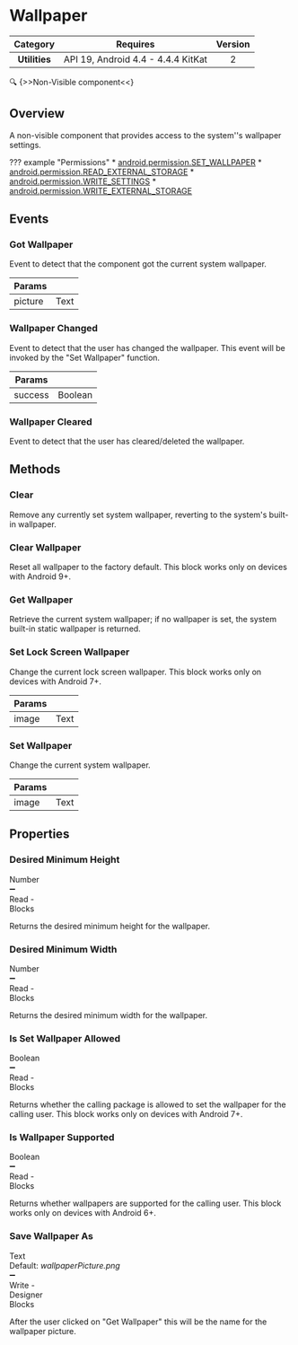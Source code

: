 # Wallpaper

| Category | Requires | Version |
|:--------:|:-------:|:--------:|
|**Utilities**|<span class="chip chip-any">API 19, Android 4.4 - 4.4.4 KitKat</span>|<span class="chip chip-number">2</span>|

:mag: {>>Non-Visible component<<}

## Overview

A non-visible component that provides access to the system''s wallpaper settings.

??? example "Permissions"
    * [android.permission.SET_WALLPAPER](https://developer.android.com/reference/android/Manifest.permission.html#SET_WALLPAPER)
    * [android.permission.READ_EXTERNAL_STORAGE](https://developer.android.com/reference/android/Manifest.permission.html#READ_EXTERNAL_STORAGE)
    * [android.permission.WRITE_SETTINGS](https://developer.android.com/reference/android/Manifest.permission.html#WRITE_SETTINGS)
    * [android.permission.WRITE_EXTERNAL_STORAGE](https://developer.android.com/reference/android/Manifest.permission.html#WRITE_EXTERNAL_STORAGE)

## Events

### Got Wallpaper

Event to detect that the component got the current system wallpaper.

<div class="block" ai2-block="event" not-rendered="true" value="%7B%22componentName%22:%20%22Wallpaper%22,%20%22name%22:%20%22Got%20Wallpaper%22,%20%22param%22:%20%5B%22picture%22%5D%7D"></div>

| Params | []() |
|--------|------|
|picture|<span class="chip chip-text">Text</span>|

### Wallpaper Changed

Event to detect that the user has changed the wallpaper. This event will be invoked by the "Set Wallpaper" function.

<div class="block" ai2-block="event" not-rendered="true" value="%7B%22componentName%22:%20%22Wallpaper%22,%20%22name%22:%20%22Wallpaper%20Changed%22,%20%22param%22:%20%5B%22success%22%5D%7D"></div>

| Params | []() |
|--------|------|
|success|<span class="chip chip-boolean">Boolean</span>|

### Wallpaper Cleared

Event to detect that the user has cleared/deleted the wallpaper.

<div class="block" ai2-block="event" not-rendered="true" value="%7B%22componentName%22:%20%22Wallpaper%22,%20%22name%22:%20%22Wallpaper%20Cleared%22,%20%22param%22:%20%5B%5D%7D"></div>

## Methods

### Clear

Remove any currently set system wallpaper, reverting to the system's built-in wallpaper.

<div class="block" ai2-block="method" not-rendered="true" value="%7B%22componentName%22:%20%22Wallpaper%22,%20%22name%22:%20%22Clear%22,%20%22output%22:%20false,%20%22param%22:%20%5B%5D%7D"></div>

### Clear Wallpaper

Reset all wallpaper to the factory default. This block works only on devices with Android 9+.

<div class="block" ai2-block="method" not-rendered="true" value="%7B%22componentName%22:%20%22Wallpaper%22,%20%22name%22:%20%22Clear%20Wallpaper%22,%20%22output%22:%20false,%20%22param%22:%20%5B%5D%7D"></div>

### Get Wallpaper

Retrieve the current system wallpaper; if no wallpaper is set, the system built-in static wallpaper is returned.

<div class="block" ai2-block="method" not-rendered="true" value="%7B%22componentName%22:%20%22Wallpaper%22,%20%22name%22:%20%22Get%20Wallpaper%22,%20%22output%22:%20false,%20%22param%22:%20%5B%5D%7D"></div>

### Set Lock Screen Wallpaper

Change the current lock screen wallpaper. This block works only on devices with Android 7+.

<div class="block" ai2-block="method" not-rendered="true" value="%7B%22componentName%22:%20%22Wallpaper%22,%20%22name%22:%20%22Set%20Lock%20Screen%20Wallpaper%22,%20%22output%22:%20false,%20%22param%22:%20%5B%22image%22%5D%7D"></div>

| Params | []() |
|--------|------|
|image|<span class="chip chip-text">Text</span>|

### Set Wallpaper

Change the current system wallpaper.

<div class="block" ai2-block="method" not-rendered="true" value="%7B%22componentName%22:%20%22Wallpaper%22,%20%22name%22:%20%22Set%20Wallpaper%22,%20%22output%22:%20false,%20%22param%22:%20%5B%22image%22%5D%7D"></div>

| Params | []() |
|--------|------|
|image|<span class="chip chip-text">Text</span>|

## Properties

### Desired Minimum Height

<span style="user-select: none; white-space:pre-wrap;"><span class="chip chip-number">Number</span> :heavy_minus_sign: <span class="chip chip-rw">Read</span>  - <span class="chip chip-bd">Blocks</span></span>

Returns the desired minimum height for the wallpaper.

<div class="block" ai2-block="property" not-rendered="true" value="%7B%22componentName%22:%20%22Wallpaper%22,%20%22name%22:%20%22Desired%20Minimum%20Height%22,%20%22getter%22:%20true%7D"></div>

### Desired Minimum Width

<span style="user-select: none; white-space:pre-wrap;"><span class="chip chip-number">Number</span> :heavy_minus_sign: <span class="chip chip-rw">Read</span>  - <span class="chip chip-bd">Blocks</span></span>

Returns the desired minimum width for the wallpaper.

<div class="block" ai2-block="property" not-rendered="true" value="%7B%22componentName%22:%20%22Wallpaper%22,%20%22name%22:%20%22Desired%20Minimum%20Width%22,%20%22getter%22:%20true%7D"></div>

### Is Set Wallpaper Allowed

<span style="user-select: none; white-space:pre-wrap;"><span class="chip chip-boolean">Boolean</span> :heavy_minus_sign: <span class="chip chip-rw">Read</span>  - <span class="chip chip-bd">Blocks</span></span>

Returns whether the calling package is allowed to set the wallpaper for the calling user. This block works only on devices with Android 7+.

<div class="block" ai2-block="property" not-rendered="true" value="%7B%22componentName%22:%20%22Wallpaper%22,%20%22name%22:%20%22Is%20Set%20Wallpaper%20Allowed%22,%20%22getter%22:%20true%7D"></div>

### Is Wallpaper Supported

<span style="user-select: none; white-space:pre-wrap;"><span class="chip chip-boolean">Boolean</span> :heavy_minus_sign: <span class="chip chip-rw">Read</span>  - <span class="chip chip-bd">Blocks</span></span>

Returns whether wallpapers are supported for the calling user. This block works only on devices with Android 6+.

<div class="block" ai2-block="property" not-rendered="true" value="%7B%22componentName%22:%20%22Wallpaper%22,%20%22name%22:%20%22Is%20Wallpaper%20Supported%22,%20%22getter%22:%20true%7D"></div>

### Save Wallpaper As

<span style="user-select: none; white-space:pre-wrap;"><span class="chip chip-text">Text</span> <span class="chip chip-text">Default: <i>wallpaperPicture.png</i></span> :heavy_minus_sign: <span class="chip chip-rw">Write</span>  - <span class="chip chip-bd">Designer</span> <span class="chip chip-bd">Blocks</span></span>

After the user clicked on "Get Wallpaper" this will be the name for the wallpaper picture.

<div class="block" ai2-block="property" not-rendered="true" value="%7B%22componentName%22:%20%22Wallpaper%22,%20%22name%22:%20%22Save%20Wallpaper%20As%22,%20%22getter%22:%20false%7D"></div>
